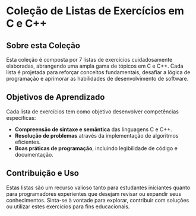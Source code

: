 # Coleção de Listas de Exercícios em C e C++

## Sobre esta Coleção
Esta coleção é composta por 7 listas de exercícios cuidadosamente elaboradas, abrangendo uma ampla gama de tópicos em C e C++. Cada lista é projetada para reforçar conceitos fundamentais, desafiar a lógica de programação e aprimorar as habilidades de desenvolvimento de software.

## Objetivos de Aprendizado
Cada lista de exercícios tem como objetivo desenvolver competências específicas:
- **Compreensão de sintaxe e semântica** das linguagens C e C++.
- **Resolução de problemas** através da implementação de algoritmos eficientes.
- **Boas práticas de programação**, incluindo legibilidade de código e documentação.

## Contribuição e Uso
Estas listas são um recurso valioso tanto para estudantes iniciantes quanto para programadores experientes que desejam revisar ou expandir seus conhecimentos. Sinta-se à vontade para explorar, contribuir com soluções ou utilizar estes exercícios para fins educacionais.





